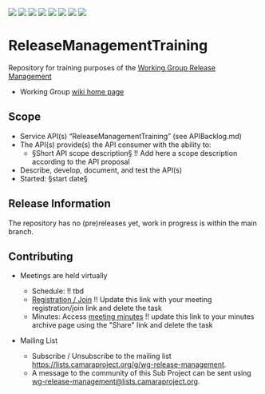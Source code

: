 <a href="https://github.com/camaraproject/ReleaseManagementTraining/commits/" title="Last Commit"><img src="https://img.shields.io/github/last-commit/camaraproject/ReleaseManagementTraining?style=plastic"></a>
<a href="https://github.com/camaraproject/ReleaseManagementTraining/issues" title="Open Issues"><img src="https://img.shields.io/github/issues/camaraproject/ReleaseManagementTraining?style=plastic"></a>
<a href="https://github.com/camaraproject/ReleaseManagementTraining/pulls" title="Open Pull Requests"><img src="https://img.shields.io/github/issues-pr/camaraproject/ReleaseManagementTraining?style=plastic"></a>
<a href="https://github.com/camaraproject/ReleaseManagementTraining/graphs/contributors" title="Contributors"><img src="https://img.shields.io/github/contributors/camaraproject/ReleaseManagementTraining?style=plastic"></a>
<a href="https://github.com/camaraproject/ReleaseManagementTraining" title="Repo Size"><img src="https://img.shields.io/github/repo-size/camaraproject/ReleaseManagementTraining?style=plastic"></a>
<a href="https://github.com/camaraproject/ReleaseManagementTraining/blob/main/LICENSE" title="License"><img src="https://img.shields.io/badge/License-Apache%202.0-green.svg?style=plastic"></a>
<a href="https://github.com/camaraproject/ReleaseManagementTraining/releases/latest" title="Latest Release"><img src="https://img.shields.io/github/release/camaraproject/ReleaseManagementTraining?style=plastic"></a>
<a href="https://github.com/camaraproject/Governance/blob/main/ProjectStructureAndRoles.md" title="Working Group"><img src="https://img.shields.io/badge/Working%20Group-red?style=plastic"></a>

# ReleaseManagementTraining

Repository for training purposes of the [Working Group Release Management](https://lf-camaraproject.atlassian.net/wiki/x/VA7e)

* Working Group [wiki home page](https://lf-camaraproject.atlassian.net/wiki/x/VA7e) 

## Scope

* Service API(s) “ReleaseManagementTraining” (see APIBacklog.md) 
* The API(s) provide(s) the API consumer with the ability to:  
  * §Short API scope description§ !! Add here a scope description according to the API proposal
* Describe, develop, document, and test the API(s)
* Started: §start date§
<!-- * Incubating stage since: {{incubation date}} --> 

## Release Information

The repository has no (pre)releases yet, work in progress is within the main branch.
<!-- Optional: an explicit listing of the latest (pre-)release with additional information, e.g. links to the API definitions -->
<!-- In addition use/uncomment one or multiple the following alternative options when becoming applicable -->
<!-- Pre-releases of this sub project are available in https://github.com/camaraproject/ReleaseManagementTraining/releases -->
<!-- The latest public release is available here: https://github.com/camaraproject/ReleaseManagementTraining/releases/latest -->
<!-- For changes see [CHANGELOG.md](https://github.com/camaraproject/ReleaseManagementTraining/blob/main/CHANGELOG.md) -->

## Contributing

* Meetings are held virtually <!-- for new, independent Sandbox API repositories request a meeting link from the LF admin team or replace the information with the existing meeting information of the Sub Project -->

  * Schedule: !! tbd
  * [Registration / Join](https://zoom-lfx.platform.linuxfoundation.org/meetings/telcoapi) !! Update this link with your meeting registration/join link and delete the task
  * Minutes: Access [meeting minutes](https://lf-camaraproject.atlassian.net/wiki/x/VA7e) !! update this link to your minutes archive page using the "Share" link and delete the task
* Mailing List
  <!-- Note: the `mailinglistname` is either already existing (for API Repositories within a Sub Projects) or will be created by the CAMARA Admin Team. -->
  * Subscribe / Unsubscribe to the mailing list <https://lists.camaraproject.org/g/wg-release-management>.
  * A message to the community of this Sub Project can be sent using <wg-release-management@lists.camaraproject.org>.
